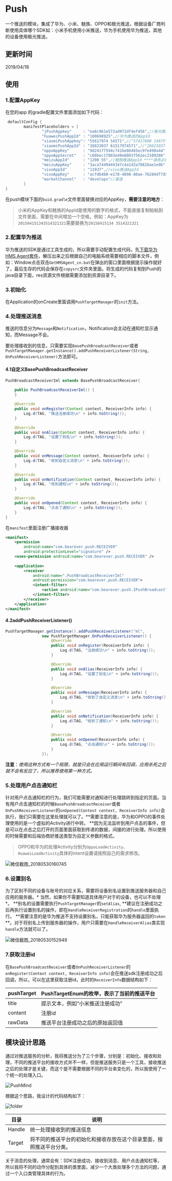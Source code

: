 
# Push

一个推送的模块，集成了华为、小米、魅族、OPPO和极光推送，根据设备厂商判断使用具体哪个SDK如：小米手机使用小米推送，华为手机使用华为推送，其他的设备使用极光推送。

## 更新时间

2019/04/18

## 使用

### 1.配置AppKey

在您的app 的gradle配置文件里面添加如下代码：

```groovy
 defaultConfig {
        manifestPlaceholders = [
                "jPushAppkey"     : "ea6c961e572ad972df4ef456",//极光推送的AppKey
                "huaweiPushAppId" : "100698925",//华为推送的AppId
                "xiaomiPushAppkey": "55617974 54571",//"57417800 14675",//小米推送的AppKey****请务必在数值中间添加一个空格，否则会发生数值变化****
                "xiaomiPushAppId" : "28823037 61517974571",//"28823037 61517800675",//小米推送的AppID****请务必在数值中间添加一个空格，否则会发生数值变化****
                "oppoAppKey"      : "9d24177594c741be86465ec9fe490a44",//OPPO推送的appKey
                "oppoAppSecret"   : "c60bec1f803e49e88037562ec2109286",//OPPO推送的appSecret
                "meizuAppId"      : "1200 55",//魅族推送AppId ****请务必在数值中间添加一个空格，否则会发生数值变化****
                "meizuAppKey"     : "3aca7449444347c4a1d2a70826ae1e9b",//魅族推送AppKey
                "vivoAppId"       : "11937",//vivo推送AppId
                "vivoAppKey"      : "acfdb480-e178-4098-80ae-76284df7d588",//vivo推送AppKey
                "marketChannel"   : "develops"//渠道
        ]
}
```

在push模块下面的`buid.gradle`文件里面替换对应的AppKey，**需要注意的地方**：

> 小米的AppKey和魅族的AppId是使用的数字的格式，不能直接复制粘粘到文件里面，需要在中间增加一个空格，例如：AppKey为`201584151343514321321`需要替换为`20158415134 3514321321`

### 2.配置华为推送

华为推送的SDK是通过工具生成的，所以需要手动配置生成代码，先[下载华为HMS Agent套件](https://obs.cn-north-2.myhwclouds.com/hms-ds-wf/sdk/HMSAgent_2.6.1.302.zip)，解压出来之后根据自己的电脑系统需要相应的脚本文件，例如：Window点击双击`GetHMSAgent_cn.bat`在弹出的窗口里面根据提示操作就好了，最后生存的代码会保存在`copysrc`文件夹里面。将生成的代码复制到Push的java目录下面，res资源文件根据需要添加到资源目录下。

### 3.初始化

在Application的onCreate里面调用`PushTargetManager`的`init`方法。

### 4.处理推送消息

推送的信息分为`Message`和`Notification`，Notification会主动在通知栏显示通知，而Message不会。

要处理接收到的信息，只需要实现`BasePushBroadcastReceiver`或者`PushTargetManager.getInstance().addPushReceiverListener(String, OnPushReceiverListener)`方法即可。

#### 4.1自定义BasePushBroadcastReceiver

```java
PushBroadcastReceiverIml extends BasePushBroadcastReceiver{
    
    public PushBroadcastReceiverIml() {
    }

    @Override
    public void onRegister(Context context, ReceiverInfo info) {
        Log.d(TAG, "推送注册成功\n" + info.toString());
    }

    @Override
    public void onAlias(Context context, ReceiverInfo info) {
        Log.d(TAG, "设置了别名\n" + info.toString());
    }

    @Override
    public void onMessage(Context context, ReceiverInfo info) {
        Log.d(TAG, "收到自定义消息\n" + info.toString());
    }

    @Override
    public void onNotification(Context context, ReceiverInfo info) {
        Log.d(TAG, "收到通知\n" + info.toString());
    }

    @Override
    public void onOpened(Context context, ReceiverInfo info) {
        Log.d(TAG, "点击了通知\n" + info.toString());
    }
}
```

在`manifest`里面注册广播接收器

```xml
<manifest>
	<permission
        android:name="com.bearever.push.RECEIVER"
        android:protectionLevel="signature" />
    <uses-permission android:name="com.bearever.push.RECEIVER" />
    
    <application>
    	<receiver
            android:name=".PushBroadcastReceiverIml"
            android:permission="com.bearever.push.RECEIVER">
            <intent-filter>
                <action android:name="com.bearever.push.IPushBroadcast" />
            </intent-filter>
        </receiver>
    </application>
</manifest>
```

#### 4.2addPushReceiverListener()

```java
PushTargetManager.getInstance().addPushReceiverListener("ml",
                new PushTargetManager.OnPushReceiverListener() {
                    @Override
                    public void onRegister(ReceiverInfo info) {
                        Log.d(TAG, "注册成功\n" + info.toString());
                    }

                    @Override
                    public void onAlias(ReceiverInfo info) {
                        Log.d(TAG, "设置了别名\n" + info.toString());
                    }

                    @Override
                    public void onMessage(ReceiverInfo info) {
                        Log.d(TAG, "收到了自定义消息\n" + info.toString());
                    }

                    @Override
                    public void onNotification(ReceiverInfo info) {
                        Log.d(TAG, "收到了通知\n" + info.toString());
                    }

                    @Override
                    public void onOpened(ReceiverInfo info) {
                        Log.d(TAG, "点击通知\n" + info.toString());
                    }
                });
```

**注意**：*使用这种方式有一个局限，就是只会在应用运行期间有回调，应用杀死之后就不会有反应了，所以推荐使用第一种方式。*

### 5.处理用户点击通知栏

针对用户点击通知栏的行为，我们可能需要对通知进行处理跳转到指定的页面。当有用户点击通知栏的时候`BasePushBroadcastReceiver`或者`OnPushReceiverListener`的`onOpened(Context context, ReceiverInfo info)`会执行，我们只需要在这里处理就可以了。**需要注意的是，华为和OPPO的事件处理使用的是一个虚拟的Activity进行中转。 **因为无法监听到用户点击的事件，但是可以在点击之后打开的页面里面获取到传递的数据，间接的进行处理。所以使用的时候需要和后端协商好推送类型为自定义参数的格式。

> OPPO和华为的处理Activity分别为`OppoLoadActivity`、`HuaweiLoadActivity`具体的intent设置请按照自己的需求修改。

![微信截图_20180530160745](img/微信截图_20180531111009.png)

### 6.设置别名

为了区别不同的设备与账号的对应关系，需要将设备别名设置到推送服务器和自己应用的服务器。* 当然，如果你不需要知道具体用户对于的设备，也可以不处理 *。 **别名的设置需要执行`PushTargetManager`的`setAlias`, **建议在注册成功之后再执行设置别名的操作，即在`HandleReceiverRegistration`的`handle`里面执行。 **需要注意的是华为推送不支持设置别名，只能获取华为服务器返回的`token` **。对于将别名上传到服务器的操作，用户只需要在`HandleReceiverAlias`类实现`handle`方法就可以了。

![微信截图_20180530152949](img/微信截图_20180531111115.png)

### 7.获取注册id

 在`BasePushBroadcastReceiver`或者`OnPushReceiverListener`的`onRegister(Context context, ReceiverInfo info)`会在推送sdk注册成功之后回调，所以，可以在这里获取注册id，此时的`ReceiverInfo`数据结构如下：

| pushTarget | PushTargetEnum的枚举，表示了当前的推送平台 |
| ---------- | ------------------------------------------ |
| title      | 提示文本，例如“小米推送注册成功”           |
| content    | 注册id                                     |
| rawData    | 推送平台注册成功之后的原始返回值           |

## 模块设计思路

通过对推送服务的分析，我将推送分为了三个步骤，分别是：初始化、接收和处理，不同的推送平台的接收方式并不一样，但是推送服务只是一个工具，接收推送之后的处理才是关键，而这个是不需要根据不同的平台来变化的，所以我使用了一个统一的处理入口。

![PushMind](img/PushMind.png)

根据这个思路，我设计的代码结构如下：

![folder](img/folder.png)

| 目录     | 说明                                 |
| ------ | ---------------------------------- |
| Handle | 统一处理接收到的推送信息                       |
| Target | 将不同的推送平台的初始化和接收存放在这个目录里面，按照推送平台分类。 |

关于消息的处理，通常会有：SDK注册成功、接收到消息、用户点击通知栏等，所以我将不同的动作分配到具体的类里面，减少一个大类处理多个方法的问题，通过一个入口类管理具体的行为。